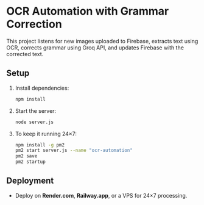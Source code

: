 # OCR Automation with Grammar Correction

This project listens for new images uploaded to Firebase, extracts text using OCR, corrects grammar using Groq API, and updates Firebase with the corrected text.

## Setup

1. Install dependencies:
   ```sh
   npm install
   ```
2. Start the server:
   ```sh
   node server.js
   ```
3. To keep it running 24×7:
   ```sh
   npm install -g pm2
   pm2 start server.js --name "ocr-automation"
   pm2 save
   pm2 startup
   ```

## Deployment

- Deploy on **Render.com**, **Railway.app**, or a VPS for 24×7 processing.

